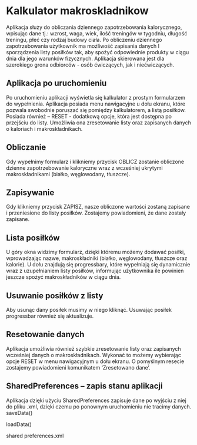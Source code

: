 # Kalkulator makroskladnikow
Aplikacja służy do obliczania dziennego zapotrzebowania kalorycznego, wpisując dane tj.: wzrost, waga, wiek, ilość treningów w tygodniu, długość treningu, płeć czy rodzaj budowy ciała. Po obliczeniu dziennego zapotrzebowania użytkownik ma możliwość zapisania danych I sporządzenia listy posiłków tak, aby spożyć odpowiednie produkty w ciągu dnia dla jego warunków fizycznych. 
Aplikacja skierowana jest dla szerokiego grona odbiorców - osób ćwiczących, jak i niećwiczących.


## Aplikacja po uruchomieniu
Po uruchomieniu aplikacji wyświetla się kalkulator z prostym formularzem do wypełnienia. 
Aplikacja posiada menu nawigacyjne u dołu ekranu, które pozwala swobodnie poruszać się pomiędzy kalkulatorem, a listą posiłków.  
Posiada również – RESET - dodatkową opcje, która jest dostępna po przejściu do listy. Umożliwia ona zresetowanie listy oraz zapisanych danych o kaloriach i makroskładnikach.


## Obliczanie
Gdy wypełnimy formularz i klikniemy przycisk OBLICZ zostanie obliczone dzienne zapotrzebowanie kaloryczne wraz z wcześniej ukrytymi makroskładnikami (białko, węglowodany, tłuszcze).


## Zapisywanie
Gdy klikniemy przycisk ZAPISZ, nasze obliczone wartości zostaną zapisane i przeniesione do listy posiłków. Zostajemy powiadomieni, że dane zostały zapisane.


## Lista posiłków
U góry okna widzimy formularz, dzięki któremu możemy dodawać posiłki, wprowadzając nazwe, makroskładniki (białko, węglowodany, tłuszcze oraz kalorie). U dołu znajdują się progressbary, które wypełniają się dynamicznie wraz z uzupełnianiem listy posiłków, informując użytkownika ile powinien jeszcze spożyć makroskładników w ciągu dnia. 


## Usuwanie posiłków z listy 
Aby usunąc dany posiłek musimy w niego kliknąć. Usuwając posiłek progressbar również się aktualizuje.


## Resetowanie danych
Aplikacja umożliwia również szybkie zresetowanie listy oraz zapisanych wcześniej danych o makroskładnikach. Wykonać to możemy wybierając opcje RESET w menu nawigacyjnym u dołu ekranu. O pomyślnym resecie zostajemy powiadomieni komunikatem ‘Zresetowano dane’.


## SharedPreferences – zapis stanu aplikacji
Aplikacja dzięki użyciu SharedPreferences zapisuje dane po wyjściu z niej do pliku .xml, dzięki czemu po ponownym uruchomieniu nie tracimy danych.  
saveData()
 
loadData()
 
shared preferences.xml
